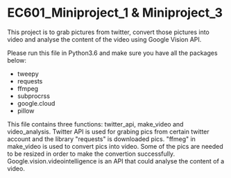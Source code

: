 # EC601_Miniproject_1 & Miniproject_3 
This project is to grab pictures from twitter, convert those pictures into video and analyse the content of the video using Google Vision API. 

Please run this file in Python3.6 and make sure you have all the packages below:
- tweepy
- requests
- ffmpeg
- subprocrss
- google.cloud
- pillow

This file contains three functions: twitter_api, make_video and video_analysis.
Twitter API is used for grabing pics from certain twitter account and the library "requests" is downloaded pics. 
"ffmeg" in make_video is used to convert pics into video. Some of the pics are needed to be resized in order to make the convertion successfully. 
Google.vision.videointelligence is an API that could analyse the content of a video.
